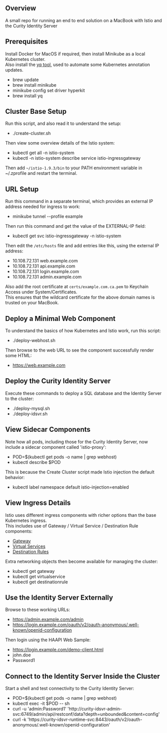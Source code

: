## Overview

A small repo for running an end to end solution on a MacBook with Istio and the Curity Identity Server

## Prerequisites

Install Docker for MacOS if required, then install Minikube as a local Kubernetes cluster.\
Also install the [yq tool](https://github.com/mikefarah/yq), used to automate some Kubernetes annotation updates.

- brew update
- brew install minikube
- minikube config set driver hyperkit
- brew install yq

## Cluster Base Setup

Run this script, and also read it to understand the setup:

- ./create-cluster.sh

Then view some overview details of the Istio system:

- kubectl get all -n istio-system
- kubectl -n istio-system describe service istio-ingressgateway

Then add `~/istio-1.9.3/bin` to your PATH environment variable in ~/.zprofile and restart the terminal.

## URL Setup

Run this command in a separate terminal, which provides an external IP address needed for ingress to work:

 - minikube tunnel --profile example

Then run this command and get the value of the EXTERNAL-IP field:

- kubectl get svc istio-ingressgateway -n istio-system

Then edit the `/etc/hosts` file and add entries like this, using the external IP address:

- 10.108.72.131 web.example.com
- 10.108.72.131 api.example.com
- 10.108.72.131 login.example.com 
- 10.108.72.131 admin.example.com 

Also add the root certificate at `certs/example.com.ca.pem` to Keychain Access under System/Certificates.\
This ensures that the wildcard certificate for the above domain names is trusted on your MacBook.

## Deploy a Minimal Web Component

To understand the basics of how Kubernetes and Istio work, run this script:

- ./deploy-webhost.sh

 Then browse to the web URL to see the component successfully render some HTML:

- https://web.example.com

## Deploy the Curity Identity Server

Execute these commands to deploy a SQL database and the Identity Server to the cluster:

- ./deploy-mysql.sh
- ./deploy-idsvr.sh

## View Sidecar Components

Note how all pods, including those for the Curity Identity Server, now include a sidecar component called 'istio-proxy':

- POD=$(kubectl get pods -o name | grep webhost)
- kubectl describe $POD

This is because the Create Cluster script made Istio injection the default behavior:

- kubectl label namespace default istio-injection=enabled

## View Ingress Details

Istio uses different ingress components with richer options than the base Kubernetes ingress.\
This includes use of Gateway / Virtual Service / Destination Rule components:

- [Gateway](./base/gateway.yaml)
- [Virtual Services](./idsvr/virtualservices.yaml)
- [Destination Rules](./idsvr/destinationrules.yaml)

Extra networking objects then become available for managing the cluster:

- kubectl get gateway
- kubectl get virtualservice
- kubectl get destinationrule

## Use the Identity Server Externally

Browse to these working URLs:

- https://admin.example.com/admin
- https://login.example.com/oauth/v2/oauth-anonymous/.well-known/openid-configuration

Then login using the HAAPI Web Sample:

- https://login.example.com/demo-client.html
- john.doe
- Password1

## Connect to the Identity Server Inside the Cluster

Start a shell and test connectivity to the Curity Identity Server:

- POD=$(kubectl get pods -o name | grep webhost)
- kubectl exec -it $POD -- sh
- curl -u 'admin:Password1' 'http://curity-idsvr-admin-svc:6749/admin/api/restconf/data?depth=unbounded&content=config'
- curl -k 'https://curity-idsvr-runtime-svc:8443/oauth/v2/oauth-anonymous/.well-known/openid-configuration'
